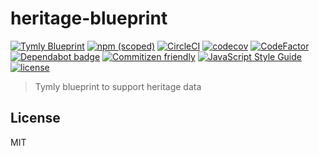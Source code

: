 # heritage-blueprint
[![Tymly Blueprint](https://img.shields.io/badge/tymly-blueprint-blue.svg)](https://tymly.io/)
[![npm (scoped)](https://img.shields.io/npm/v/@wmfs/heritage-blueprint.svg)](https://www.npmjs.com/package/@wmfs/heritage-blueprint)
[![CircleCI](https://circleci.com/gh/wmfs/heritage-blueprint.svg?style=svg)](https://circleci.com/gh/wmfs/heritage-blueprint)
[![codecov](https://codecov.io/gh/wmfs/heritage-blueprint/branch/master/graph/badge.svg)](https://codecov.io/gh/wmfs/heritage-blueprint)
[![CodeFactor](https://www.codefactor.io/repository/github/wmfs/heritage-blueprint/badge)](https://www.codefactor.io/repository/github/wmfs/heritage-blueprint)
[![Dependabot badge](https://img.shields.io/badge/Dependabot-active-brightgreen.svg)](https://dependabot.com/)
[![Commitizen friendly](https://img.shields.io/badge/commitizen-friendly-brightgreen.svg)](http://commitizen.github.io/cz-cli/)
[![JavaScript Style Guide](https://img.shields.io/badge/code_style-standard-brightgreen.svg)](https://standardjs.com)
[![license](https://img.shields.io/github/license/mashape/apistatus.svg)](https://github.com/wmfs/tymly/blob/master/packages/pg-concat/LICENSE)

> Tymly blueprint to support heritage data

## <a name="license"></a>License




MIT
